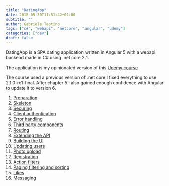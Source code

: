 ```yaml
---
title: "DatingApp"
date: 2018-05-30T11:51:42+02:00
subtitle: ""
author: Gabriele Teotino
tags: ["c#", "webapi", "netcore", "angular", "udemy"]
categories: ["dev"]
draft: false
---
```


DatingApp is a SPA dating application written in Angular 5 with a webapi backend made in C# using .net core 2.1.

The application is my opinionated version of this [Udemy course](https://www.udemy.com/build-an-app-with-aspnet-core-and-angular-from-scratch/)

The course used a previous version of .net core I fixed everything to use 2.1.0-rc1-final. After chapter 5 I also gained enough confidence with Angular to update it to version 6.

1. [Preparation](1-preparation)
2. [Skeleton](2-skeleton)
3. [Securing](3-securing)
4. [Client authentication](4-client-authentication)
5. [Error handling](5-error-handling)
6. [Third party components](6-third-party-components)
7. [Routing](7-routing)
8. [Extending the API](8-extending-the-api)
9. [Building the UI](9-building-the-ui)
10. [Updating users](10-updating-users)
11. [Photo upload](11-photo-upload)
12. [Registration](12-registration)
13. [Action filters](13-action-filters)
14. [Paging filtering and sorting](14-paging-filtering-and-sorting)
15. [Likes](15-likes)
16. [Messaging](16-messaging)
